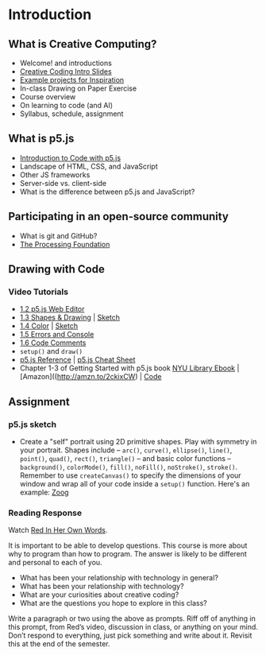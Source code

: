 # Introduction

## What is Creative Computing?

- Welcome! and introductions
- [Creative Coding Intro Slides](https://docs.google.com/presentation/d/1FPCJfoabgrIrPKeURbrBIw1R4c_TF5L079oI75rwINI/edit?usp=sharing)
- [Example projects for Inspiration](https://github.com/ITPNYU/ICM-2025-Code/wiki/Inspiration)
- In-class Drawing on Paper Exercise
- Course overview
- On learning to code (and AI)
- Syllabus, schedule, assignment

## What is p5.js

- [Introduction to Code with p5.js](https://thecodingtrain.com/tracks/code-programming-with-p5-js/code/1-intro/1-intro)
- Landscape of HTML, CSS, and JavaScript
- Other JS frameworks
- Server-side vs. client-side
- What is the difference between p5.js and JavaScript?

## Participating in an open-source community

- What is git and GitHub?
- [The Processing Foundation](https://processingfoundation.org/)

## Drawing with Code

### Video Tutorials

- [1.2 p5.js Web Editor](https://thecodingtrain.com/tracks/code-programming-with-p5-js/code/1-intro/2-web-editor)
- [1.3 Shapes & Drawing](https://thecodingtrain.com/tracks/code-programming-with-p5-js/code/1-intro/3-shapes-drawing) | [Sketch](https://editor.p5js.org/codingtrain/sketches/HJ1WjEPwQ)
- [1.4 Color](https://thecodingtrain.com/tracks/code-programming-with-p5-js/code/1-intro/4-color) | [Sketch](https://editor.p5js.org/codingtrain/sketches/rJ9MQSwvm)
- [1.5 Errors and Console](https://thecodingtrain.com/tracks/code-programming-with-p5-js/code/1-intro/5-errors)
- [1.6 Code Comments](https://thecodingtrain.com/tracks/code-programming-with-p5-js/code/1-intro/6-comments)
- `setup()` and `draw()`
- [p5.js Reference](http://p5js.org/reference) | [p5.js Cheat Sheet](https://bmoren.github.io/p5js-cheat-sheet/)
- Chapter 1-3 of Getting Started with p5.js book [NYU Library Ebook](https://ebookcentral.proquest.com/lib/nyulibrary-ebooks/detail.action?docID=4333728) | [Amazon]((http://amzn.to/2ckixCW) | [Code](https://github.com/lmccart/gswp5.js-code)

## Assignment

### p5.js sketch

- Create a "self" portrait using 2D primitive shapes. Play with symmetry in your portrait. Shapes include – `arc()`, `curve()`, `ellipse()`, `line()`, `point()`, `quad()`, `rect()`, `triangle()` – and basic color functions – `background()`, `colorMode()`, `fill()`, `noFill()`, `noStroke()`, `stroke()`. Remember to use `createCanvas()` to specify the dimensions of your window and wrap all of your code inside a `setup()` function. Here's an example: [Zoog](https://editor.p5js.org/mimiyin/sketches/SiMFwzSGS)

### Reading Response

Watch [Red In Her Own Words](https://vimeo.com/78544041).

It is important to be able to develop questions. This course is more about why to program than how to program. The answer is likely to be different and personal to each of you.

- What has been your relationship with technology in general?
- What has been your relationship with technology?
- What are your curiosities about creative coding?
- What are the questions you hope to explore in this class?

Write a paragraph or two using the above as prompts. Riff off of anything in this prompt, from Red’s video, discussion in class, or anything on your mind. Don’t respond to everything, just pick something and write about it. Revisit this at the end of the semester.
